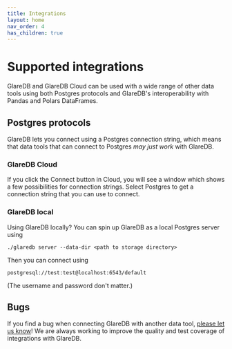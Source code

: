 ```yaml
---
title: Integrations
layout: home
nav_order: 4
has_children: true
---
```


# Supported integrations

GlareDB and GlareDB Cloud can be used with a wide range of other data tools
using both Postgres protocols and GlareDB's interoperability with Pandas and
Polars DataFrames.

## Postgres protocols

GlareDB lets you connect using a Postgres connection string, which means that
data tools that can connect to Postgres _may just work_ with GlareDB.

### GlareDB Cloud

If you click the Connect button in Cloud, you will see a window which shows a few
possibilities for connection strings. Select Postgres to get a connection string
that you can use to connect.

### GlareDB local

Using GlareDB locally? You can spin up GlareDB as a local Postgres server using

```shell
./glaredb server --data-dir <path to storage directory>
```

Then you can connect using

```shell
postgresql://test:test@localhost:6543/default
```

(The username and password don't matter.)

## Bugs

If you find a bug when connecting GlareDB with another data tool,
[please let us know]! We are always working to improve the quality
and test coverage of integrations with GlareDB.

[please let us know]: https://github.com/GlareDB/glaredb/issues/new?assignees=&labels=bug+%3Abug%3A&projects=&template=bug-report.md&title=
